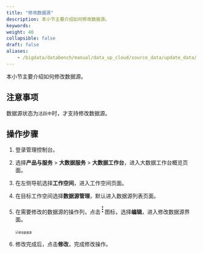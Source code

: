```yaml
---
title: "修改数据源"
description: 本小节主要介绍如何修改数据源。 
keywords: 
weight: 40
collapsible: false
draft: false
aliases:
    - /bigdata/databench/manual/data_up_cloud/source_data/update_data/
---
```


本小节主要介绍如何修改数据源。

## 注意事项

数据源状态为`活跃中`时，才支持修改数据源。

## 操作步骤

1. 登录管理控制台。
2. 选择**产品与服务** > **大数据服务** > **大数据工作台**，进入大数据工作台概览页面。
3. 在左侧导航选择**工作空间**，进入工作空间页面。
4. 在目标工作空间选择**数据源管理**，默认进入数据源列表页面。
5. 在需要修改的数据源的操作列，点击![](../../_images/icon_more.png)图标，选择**编辑**，进入修改数据源界面。

   <img src="/bigdata/databench/_images/edit_database.png" alt="修改数据源" style="zoom:50%;" />

6. 修改完成后，点击**修改**，完成修改操作。


